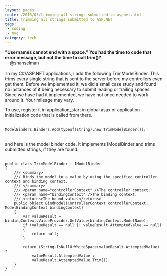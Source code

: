 ```yaml
---
layout: pages
route: /2015/03/trimming-all-strings-submitted-to-aspnet.html
title: Trimming all strings submitted to ASP.NET
tags:
 - coding
 - mvc
category: tech
---
```

<b>"Usernames cannot end with a space." 
You had the time to code that error message, but not the time to call trim()?</b><br />
&nbsp; &nbsp;&nbsp;@shanselman<br />
<br />
&nbsp;In my C#/ASP.NET applications, I add the following TrimModelBinder.  This trims every single string that is sent to the server before my controllers even get them.  Before we implemented it, we did a small case study and found no instances of it being necessary to submit leading or trailing spaces.  Since we have had it implemented, we have not once needed to work around it.  Your mileage may vary.

To use, register it in application_start in global.asax or application initialization code that is called from there.
<br />
<br />
<pre><code class="language-csharp">ModelBinders.Binders.Add(typeof(string),new TrimModelBinder());
</code></pre>
<br />
and here is the model binder code.  It implements IModelBinder and trims submitted strings, if they are found.<br />
<br />

<pre><code class="language-csharp">public class TrimModelBinder : IModelBinder
{
    /// &lt;summary&gt;
    /// Binds the model to a value by using the specified controller context and binding context.
    /// &lt;/summary&gt;
    /// &lt;param name=&quot;controllerContext&quot; /&gt;The controller context.
    /// &lt;param name=&quot;bindingContext&quot; /&gt;The binding context.
    /// &lt;returns&gt;The bound value.&lt;/returns&gt;
    public object BindModel(ControllerContext controllerContext,    ModelBindingContext bindingContext)
    {
        var valueResult = bindingContext.ValueProvider.GetValue(bindingContext.ModelName);
        if (valueResult == null || valueResult.AttemptedValue == null)
        {
            return null;
        }

        return (String.IsNullOrWhiteSpace(valueResult.AttemptedValue) ? 
            valueResult.AttemptedValue : 
            valueResult.AttemptedValue.Trim());
    }
}
</code></pre>
